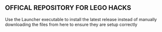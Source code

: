 ## OFFICAL REPOSITORY FOR LEGO HACKS

Use the Launcher executable to install the latest release instead of manually downloading the files from here to ensure they are setup correctly
